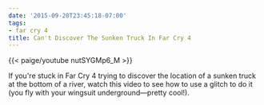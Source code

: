 ```yaml
---
date: '2015-09-20T23:45:18-07:00'
tags:
- far cry 4
title: Can't Discover The Sunken Truck In Far Cry 4
---
```


{{< paige/youtube nutSYGMp6_M >}}

If you're stuck in Far Cry 4 trying to discover the location of a sunken truck at the bottom of a river, watch this video to see how to use a glitch to do it (you fly with your wingsuit underground&mdash;pretty cool!).
